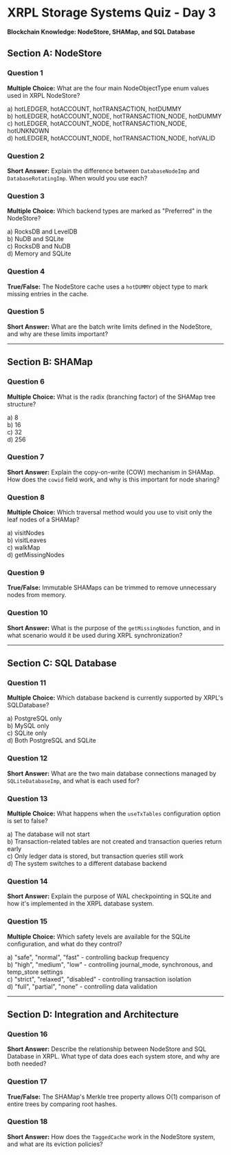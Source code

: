 # XRPL Storage Systems Quiz - Day 3
**Blockchain Knowledge: NodeStore, SHAMap, and SQL Database**

## Section A: NodeStore

### Question 1
**Multiple Choice:** What are the four main NodeObjectType enum values used in XRPL NodeStore?

a) hotLEDGER, hotACCOUNT, hotTRANSACTION, hotDUMMY  
b) hotLEDGER, hotACCOUNT_NODE, hotTRANSACTION_NODE, hotDUMMY  
c) hotLEDGER, hotACCOUNT_NODE, hotTRANSACTION_NODE, hotUNKNOWN  
d) hotLEDGER, hotACCOUNT_NODE, hotTRANSACTION_NODE, hotVALID

### Question 2
**Short Answer:** Explain the difference between `DatabaseNodeImp` and `DatabaseRotatingImp`. When would you use each?

### Question 3
**Multiple Choice:** Which backend types are marked as "Preferred" in the NodeStore?

a) RocksDB and LevelDB  
b) NuDB and SQLite  
c) RocksDB and NuDB  
d) Memory and SQLite

### Question 4
**True/False:** The NodeStore cache uses a `hotDUMMY` object type to mark missing entries in the cache.

### Question 5
**Short Answer:** What are the batch write limits defined in the NodeStore, and why are these limits important?

---

## Section B: SHAMap

### Question 6
**Multiple Choice:** What is the radix (branching factor) of the SHAMap tree structure?

a) 8  
b) 16  
c) 32  
d) 256

### Question 7
**Short Answer:** Explain the copy-on-write (COW) mechanism in SHAMap. How does the `cowid` field work, and why is this important for node sharing?

### Question 8
**Multiple Choice:** Which traversal method would you use to visit only the leaf nodes of a SHAMap?

a) visitNodes  
b) visitLeaves  
c) walkMap  
d) getMissingNodes

### Question 9
**True/False:** Immutable SHAMaps can be trimmed to remove unnecessary nodes from memory.

### Question 10
**Short Answer:** What is the purpose of the `getMissingNodes` function, and in what scenario would it be used during XRPL synchronization?

---

## Section C: SQL Database

### Question 11
**Multiple Choice:** Which database backend is currently supported by XRPL's SQLDatabase?

a) PostgreSQL only  
b) MySQL only  
c) SQLite only  
d) Both PostgreSQL and SQLite

### Question 12
**Short Answer:** What are the two main database connections managed by `SQLiteDatabaseImp`, and what is each used for?

### Question 13
**Multiple Choice:** What happens when the `useTxTables` configuration option is set to false?

a) The database will not start  
b) Transaction-related tables are not created and transaction queries return early  
c) Only ledger data is stored, but transaction queries still work  
d) The system switches to a different database backend

### Question 14
**Short Answer:** Explain the purpose of WAL checkpointing in SQLite and how it's implemented in the XRPL database system.

### Question 15
**Multiple Choice:** Which safety levels are available for the SQLite configuration, and what do they control?

a) "safe", "normal", "fast" - controlling backup frequency  
b) "high", "medium", "low" - controlling journal_mode, synchronous, and temp_store settings  
c) "strict", "relaxed", "disabled" - controlling transaction isolation  
d) "full", "partial", "none" - controlling data validation

---

## Section D: Integration and Architecture

### Question 16
**Short Answer:** Describe the relationship between NodeStore and SQL Database in XRPL. What type of data does each system store, and why are both needed?

### Question 17
**True/False:** The SHAMap's Merkle tree property allows O(1) comparison of entire trees by comparing root hashes.

### Question 18
**Short Answer:** How does the `TaggedCache` work in the NodeStore system, and what are its eviction policies?
